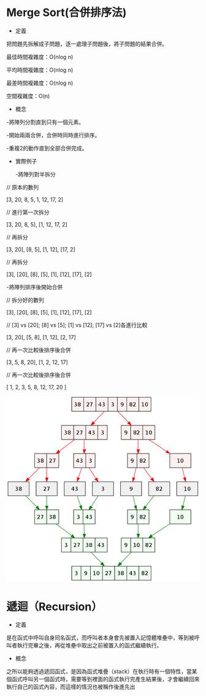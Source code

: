#    Merge Sort(合併排序法)
* 定義

把問題先拆解成子問題，逐一處理子問題後，將子問題的結果合併。

最佳時間複雜度：O(nlog n)

平均時間複雜度：O(nlog n)

最差時間複雜度：O(nlog n)

空間複雜度：O(n)

* 概念

 -將陣列分割直到只有一個元素。
 
 -開始兩兩合併，合併時同時進行排序。
 
 -重複2的動作直到全部合併完成。
   
* 實際例子

  -將陣列對半拆分

// 原本的數列

[3, 20, 8, 5, 1, 12, 17, 2]

// 進行第一次拆分

[3, 20, 8, 5], [1, 12, 17, 2]

// 再拆分

[3, 20], [8, 5], [1, 12], [17, 2]

// 再拆分

[3], [20], [8], [5], [1], [12], [17], [2]

  -將陣列排序後開始合併

// 拆分好的數列

[3], [20], [8], [5], [1], [12], [17], [2]

// [3] vs [20]; [8] vs [5]; [1] vs [12]; [17] vs [2]各進行比較

[3, 20], [5, 8], [1, 12], [2, 17]

// 再一次比較後排序後合併

[3, 5, 8, 20], [1, 2, 12, 17]

// 再一次比較後排序後合併

[ 1, 2, 3, 5, 8, 12, 17, 20 ]

 ![](/image/Merge.png)
 
#    遞迴（Recursion）
* 定義

是在函式中呼叫自身同名函式，而呼叫者本身會先被置入記憶體堆壘中，等到被呼叫者執行完畢之後，再從堆壘中取出之前被置入的函式繼續執行。

* 概念

之所以能夠透過遞回函式，是因為函式堆疊（stack）在執行時有一個特性，當某個函式呼叫另一個函式時，需要等到裡面的函式執行完產生結果後，才會繼續回來執行自己的函式內容，而這樣的情況也被稱作後進先出


